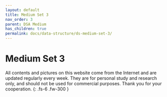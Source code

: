 ```yaml
---
layout: default
title: Medium Set 3
nav_order: 3
parent: DSA Medium
has_children: true
permalink: docs/data-structure/ds-medium-set-3/
---
```


# Medium Set 3

All contents and pictures on this website come from the Internet and are updated regularly every week. They are for personal study and research only, and should not be used for commercial purposes. Thank you for your cooperation.
{: .fs-6 .fw-300 }



